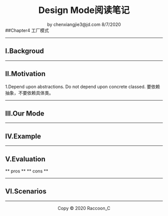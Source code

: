 # <center>Design Mode阅读笔记</center>

<center>by chenxiangjie3@jd.com 8/7/2020</center>
##Chapter4 工厂模式

---

## I.Backgroud


---

## II.Motivation
1.Depend upon abstractions. Do not depend upon concrete classed.
要依赖抽象，不要依赖具体类。

---

## III.Our Mode

---

## IV.Example

---

## V.Evaluation
** pros **
** cons **

---

## VI.Scenarios

---

<center>Copy © 2020 Raccoon_C</center>
